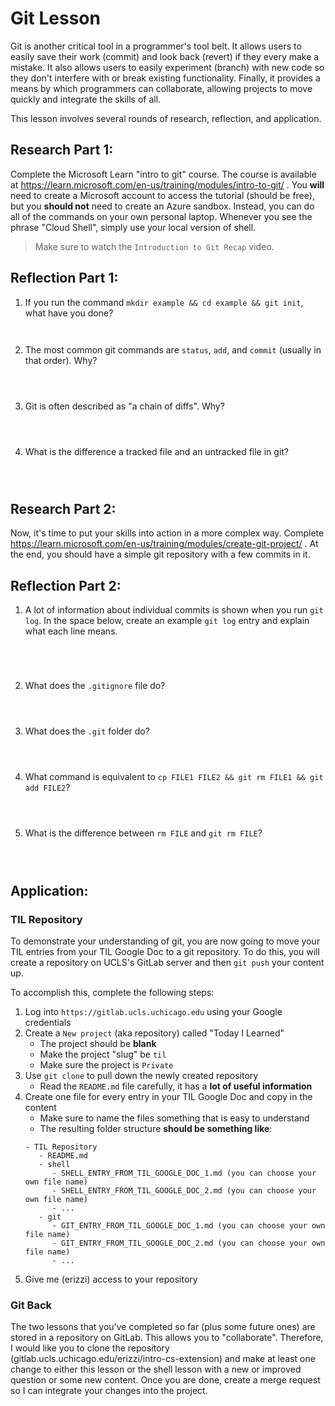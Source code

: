 # Git Lesson

Git is another critical tool in a programmer's tool belt. It allows users to
easily save their work (commit) and look back (revert) if they every make a
mistake. It also allows users to easily experiment (branch) with new code so
they don't interfere with or break existing functionality. Finally, it provides
a means by which programmers can collaborate, allowing projects to move quickly
and integrate the skills of all.

This lesson involves several rounds of research, reflection, and application.

## Research Part 1:

Complete the Microsoft Learn "intro to git" course. The course is available at
https://learn.microsoft.com/en-us/training/modules/intro-to-git/ . You **will**
need to create a Microsoft account to access the tutorial (should be free),
but you **should not** need to create an Azure sandbox. Instead, you can do all
of the commands on your own personal laptop. Whenever you see the phrase "Cloud
Shell", simply use your local version of shell.

> Make sure to watch the `Introduction to Git Recap` video.

## Reflection Part 1:

1. If you run the command `mkdir example && cd example && git init`, what have you done?
   ```


   ```
2. The most common git commands are `status`, `add`, and `commit` (usually in that order). Why?
   ```



   ```
3. Git is often described as "a chain of diffs". Why?
   ```



   ```
4. What is the difference a tracked file and an untracked file in git?
   ```



   ```

## Research Part 2:

Now, it's time to put your skills into action in a more complex way. Complete
https://learn.microsoft.com/en-us/training/modules/create-git-project/ . At the
end, you should have a simple git repository with a few commits in it.

## Reflection Part 2:

1. A lot of information about individual commits is shown when you run `git log`.
   In the space below, create an example `git log` entry and explain what each
   line means.
   ```




   ```
2. What does the `.gitignore` file do?
   ```
   


   ```
3. What does the `.git` folder do?
   ```
   


   ```
4. What command is equivalent to `cp FILE1 FILE2 && git rm FILE1 && git add FILE2`?
   ```
   


   ```
5. What is the difference between `rm FILE` and `git rm FILE`?
   ```
   
   

   ```

## Application:

### TIL Repository

To demonstrate your understanding of git, you are now going to move your TIL
entries from your TIL Google Doc to a git repository. To do this, you will create
a repository on UCLS's GitLab server and then `git push` your content up.

To accomplish this, complete the following steps:

1. Log into `https://gitlab.ucls.uchicago.edu` using your Google credentials
2. Create a `New project` (aka repository) called "Today I Learned"
   - The project should be **blank**
   - Make the project "slug" be `til`
   - Make sure the project is `Private`
3. Use `git clone` to pull down the newly created repository
   - Read the `README.md` file carefully, it has a **lot of useful information**
4. Create one file for every entry in your TIL Google Doc and copy in the content
   - Make sure to name the files something that is easy to understand
   - The resulting folder structure **should be something like**:
   ```
   - TIL Repository
      - README.md
      - shell
         - SHELL_ENTRY_FROM_TIL_GOOGLE_DOC_1.md (you can choose your own file name)
         - SHELL_ENTRY_FROM_TIL_GOOGLE_DOC_2.md (you can choose your own file name)
         - ...
      - git
         - GIT_ENTRY_FROM_TIL_GOOGLE_DOC_1.md (you can choose your own file name)
         - GIT_ENTRY_FROM_TIL_GOOGLE_DOC_2.md (you can choose your own file name)
         - ...
   ```
6. Give me (erizzi) access to your repository

### Git Back

The two lessons that you've completed so far (plus some future ones) are stored
in a repository on GitLab. This allows you to "collaborate". Therefore, I would
like you to clone the repository (gitlab.ucls.uchicago.edu/erizzi/intro-cs-extension)
and make at least one change to either this lesson or the shell lesson with a
new or improved question or some new content. Once you are done, create a merge
request so I can integrate your changes into the project.

